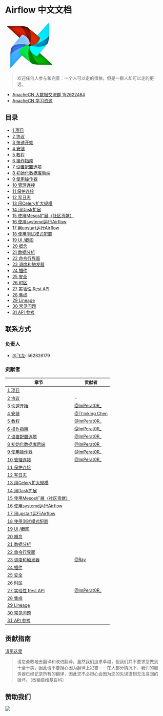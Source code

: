 # Airflow 中文文档

![](img/logo.png)

> 欢迎任何人参与和完善：一个人可以走的很快，但是一群人却可以走的更远。

* [ApacheCN 大数据交流群 152622464](http://shang.qq.com/wpa/qunwpa?idkey=30e5f1123a79867570f665aa3a483ca404b1c3f77737bc01ec520ed5f078ddef)
* [ApacheCN 学习资源](http://www.apachecn.org/)

## 目录

+   [1 项目](zh/1.md)
+   [2 协议](zh/2.md)
+   [3 快速开始](zh/3.md)
+   [4 安装](zh/4.md)
+   [5 教程](zh/5.md)
+   [6 操作指南](zh/6.md)
+   [7 设置配置选项](zh/7.md)
+   [8 初始化数据库后端](zh/8.md)
+   [9 使用操作器](zh/9.md)
+   [10 管理连接](zh/10.md)
+   [11 保护连接](zh/11.md)
+   [12 写日志](zh/12.md)
+   [13 用Celery扩大规模](zh/13.md)
+   [14 用Dask扩展](zh/14.md)
+   [15 使用Mesos扩展（社区贡献）](zh/15.md)
+   [16 使用systemd运行Airflow](zh/16.md)
+   [17 用upstart运行Airflow](zh/17.md)
+   [18 使用测试模式配置](zh/18.md)
+   [19 UI /截图](zh/19.md)
+   [20 概念](zh/20.md)
+   [21 数据分析](zh/21.md)
+   [22 命令行界面](zh/22.md)
+   [23 调度和触发器](zh/23.md)
+   [24 插件](zh/24.md)
+   [25 安全](zh/25.md)
+   [26 时区](zh/26.md)
+   [27 实验性 Rest API](zh/27.md)
+   [28 集成](zh/28.md)
+   [29 Lineage](zh/29.md)
+   [30 常见问题](zh/30.md)
+   [31 API 参考](zh/31.md)

## 联系方式

### 负责人

* [@飞龙](https://github.com/wizardforcel): 562826179

### 贡献者

| 章节 | 贡献者 |
| --- | --- |
| [1 项目](zh/1.md) | |
| [2 协议](zh/2.md) | - |
| [3 快速开始](zh/3.md) | [@ImPerat0R\_](https://github.com/tssujt) |
| [4 安装](zh/4.md) | [@Thinking Chen](https://github.com/cdmikechen) |
| [5 教程](zh/5.md) | [@ImPerat0R\_](https://github.com/tssujt) |
| [6 操作指南](zh/6.md) | [@ImPerat0R\_](https://github.com/tssujt) |
| [7 设置配置选项](zh/7.md) | [@ImPerat0R\_](https://github.com/tssujt) |
| [8 初始化数据库后端](zh/8.md) | [@ImPerat0R\_](https://github.com/tssujt) |
| [9 使用操作器](zh/9.md) | [@ImPerat0R\_](https://github.com/tssujt) |
| [10 管理连接](zh/10.md) | [@ImPerat0R\_](https://github.com/tssujt) |
| [11 保护连接](zh/11.md) | |
| [12 写日志](zh/12.md) | |
| [13 用Celery扩大规模](zh/13.md) | |
| [14 用Dask扩展](zh/14.md) | |
| [15 使用Mesos扩展（社区贡献）](zh/15.md) | |
| [16 使用systemd运行Airflow](zh/16.md) | |
| [17 用upstart运行Airflow](zh/17.md) | |
| [18 使用测试模式配置](zh/18.md) | |
| [19 UI /截图](zh/19.md) | |
| [20 概念](zh/20.md) | |
| [21 数据分析](zh/21.md) | |
| [22 命令行界面](zh/22.md) | |
| [23 调度和触发器](zh/23.md) | [@Ray](https://github.com/echo-ray) |
| [24 插件](zh/24.md) | |
| [25 安全](zh/25.md) | |
| [26 时区](zh/26.md) | |
| [27 实验性 Rest API](zh/27.md) | [@ImPerat0R\_](https://github.com/tssujt) |
| [28 集成](zh/28.md) | |
| [29 Lineage](zh/29.md) | |
| [30 常见问题](zh/30.md) | |
| [31 API 参考](zh/31.md) | |

## 贡献指南

[请见这里](CONTRIBUTING.md)

> 请您勇敢地去翻译和改进翻译。虽然我们追求卓越，但我们并不要求您做到十全十美，因此请不要担心因为翻译上犯错——在大部分情况下，我们的服务器已经记录所有的翻译，因此您不必担心会因为您的失误遭到无法挽回的破坏。（改编自维基百科）

## 赞助我们

![](https://www.apachecn.org/img/about/donate.jpg)
